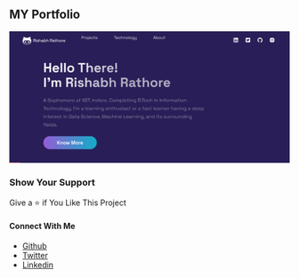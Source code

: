 ## MY Portfolio

![Portfolio Website](https://github.com/rishabhrathore055/MyPortfolio/blob/main/public/images/Portfolio.png)

### Show Your Support
Give a ⭐ if You Like This Project

#### Connect With Me
* [Github](https://github.com/rishabhrathore055)
* [Twitter](https://twitter.com/rishabh_055)
* [Linkedin](https://www.linkedin.com/in/rishabhrathore)
